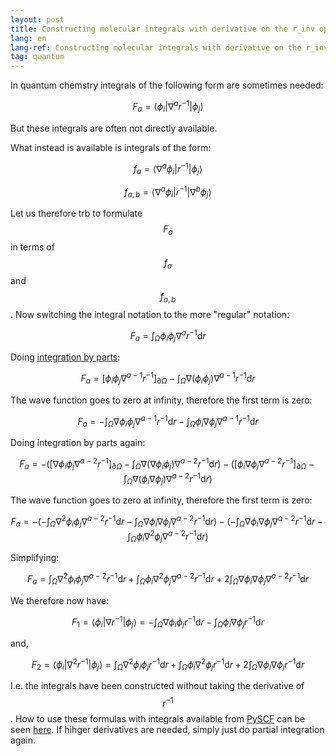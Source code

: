 ```yaml
---
layout: post
title: Constructing molecular integrals with derivative on the r_inv operator by partial integration
lang: en
lang-ref: Constructing molecular integrals with derivative on the r_inv operator by partial integration
tag: quantum
---
```


In quantum chemstry integrals of the following form are sometimes needed:

$$ F_a = \left<\phi_i\left|\nabla^a r^{-1}\right|\phi_j\right> $$

But these integrals are often not directly available.

What instead is available is integrals of the form:

$$ f_a = \left<\nabla^a\phi_i\left|r^{-1}\right|\phi_j\right> $$

$$ f_{a,b} = \left<\nabla^a\phi_i\left|r^{-1}\right|\nabla^b\phi_j\right> $$

Let us therefore trb to formulate $$F_a$$ in terms of $$f_a$$ and $$f_{a,b}$$.
Now switching the integral notation to the more "regular" notation:

$$ F_a = \int_\Omega \phi_i \phi_j \nabla^a r^{-1} \mathrm{d}r $$

Doing [integration by parts](https://en.wikipedia.org/wiki/Integration_by_parts):

$$ F_a = \left[ \phi_i \phi_j \nabla^{a-1} r^{-1} \right]_{\partial\Omega} - \int_\Omega \nabla \left(\phi_i \phi_j \right) \nabla^{a-1} r^{-1} \mathrm{d}r $$

The wave function goes to zero at infinity, therefore the first term is zero:

$$ F_a = - \int_\Omega \nabla \phi_i \phi_j  \nabla^{a-1} r^{-1} \mathrm{d}r - \int_\Omega \phi_i \nabla \phi_j  \nabla^{a-1} r^{-1} \mathrm{d}r $$

Doing integration by parts again:

$$ F_a = -\left(\left[ \nabla \phi_i \phi_j\nabla^{a-2} r^{-1} \right]_{\partial\Omega}
         -  \int_\Omega \nabla \left(\nabla \phi_i \phi_j\right)  \nabla^{a-2} r^{-1} \mathrm{d}r \right)
         -\left(\left[ \phi_i \nabla \phi_j\nabla^{a-2} r^{-1} \right]_{\partial\Omega}
         -  \int_\Omega \nabla \left( \phi_i \nabla \phi_j \right)  \nabla^{a-2} r^{-1} \mathrm{d}r \right) $$

The wave function goes to zero at infinity, therefore the first term is zero:

$$ F_a = -\left(-\int_\Omega \nabla^2 \phi_i \phi_j  \nabla^{a-2} r^{-1} \mathrm{d}r
         -  \int_\Omega \nabla \phi_i \nabla \phi_j  \nabla^{a-2} r^{-1} \mathrm{d}r\right)
         -\left(-\int_\Omega \nabla \phi_i \nabla \phi_j \nabla^{a-2} r^{-1} \mathrm{d}r
         -  \int_\Omega \phi_i \nabla^2 \phi_j \nabla^{a-2} r^{-1} \mathrm{d}r \right) $$

Simplifying:

$$ F_a = \int_\Omega \nabla^2 \phi_i \phi_j  \nabla^{a-2} r^{-1} \mathrm{d}r
         +  \int_\Omega \phi_i \nabla^2 \phi_j \nabla^{a-2} r^{-1} \mathrm{d}r
         +  2\int_\Omega \nabla \phi_i \nabla \phi_j  \nabla^{a-2} r^{-1} \mathrm{d}r $$

We therefore now have:

$$ F_1 = \left<\phi_i\left|\nabla r^{-1}\right|\phi_j\right> = - \int_\Omega \nabla \phi_i \phi_j  r^{-1} \mathrm{d}r - \int_\Omega \phi_i \nabla \phi_j r^{-1} \mathrm{d}r $$

and,

$$ F_2 = \left<\phi_i\left|\nabla^2 r^{-1}\right|\phi_j\right> = \int_\Omega \nabla^2 \phi_i \phi_j r^{-1} \mathrm{d}r
         +  \int_\Omega \phi_i \nabla^2 \phi_j r^{-1} \mathrm{d}r
         +  2\int_\Omega \nabla \phi_i \nabla \phi_j r^{-1} \mathrm{d}r $$

I.e. the integrals have been constructed without taking the derivative of $$r^{-1}$$.
How to use these formulas with integrals available from [PySCF](https://pyscf.org/) can be seen [here](https://github.com/erikkjellgren/Shared_scripts/blob/main/notebooks/PySCF-rinv-derivatives-integrals.ipynb).
If hihger derivatives are needed, simply just do partial integration again.
